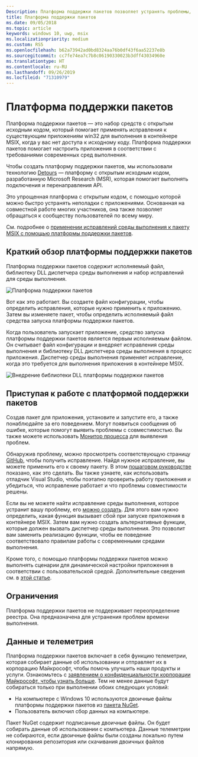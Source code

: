```yaml
---
Description: Платформа поддержки пакетов позволяет устранять проблемы, препятствующие выполнению классических приложений в контейнере MSIX.
title: Платформа поддержки пакетов
ms.date: 09/05/2018
ms.topic: article
keywords: windows 10, uwp, msix
ms.localizationpriority: medium
ms.custom: RS5
ms.openlocfilehash: b62a73942ad0bd8324aa76b0df43f6aa52237e8b
ms.sourcegitcommit: cc7fe74ea7c7b8c06190330023b3dff43034960e
ms.translationtype: HT
ms.contentlocale: ru-RU
ms.lasthandoff: 09/26/2019
ms.locfileid: "71310979"
---
```

# <a name="package-support-framework"></a>Платформа поддержки пакетов

Платформа поддержки пакетов — это набор средств с открытым исходным кодом, который помогает применять исправления к существующим приложениям win32 для выполнения в контейнере MSIX, когда у вас нет доступа к исходному коду. Платформа поддержки пакетов помогает настроить приложения в соответствии с требованиями современных сред выполнения.

Чтобы создать платформу поддержки пакетов, мы использовали технологию [Detours](https://www.microsoft.com/en-us/research/project/detours) — платформу с открытым исходным кодом, разработанную Microsoft Research (MSR), которая помогает выполнять подключения и перенаправления API.

Это упрощенная платформа с открытым кодом, с помощью которой можно быстро устранять неполадки с приложениями. Основанная на совместной работе многих участников, она также позволяет обращаться к сообществу пользователей по всему миру.

См. подробнее о [применении исправлений среды выполнения к пакету MSIX с помощью платформы поддержки пакетов](https://docs.microsoft.com/windows/uwp/porting/package-support-framework).

## <a name="a-quick-look-inside-of-the-package-support-framework"></a>Краткий обзор платформы поддержки пакетов

Платформа поддержки пакетов содержит исполняемый файл, библиотеку DLL диспетчера среды выполнения и набор исправлений для среды выполнения.

![Платформа поддержки пакетов](images/package-support-framework.png)

Вот как это работает. Вы создаете файл конфигурации, чтобы определить исправления, которые нужно применить к приложению. Затем вы изменяете пакет, чтобы определить исполняемый файл средства запуска платформы поддержки пакетов.

Когда пользователь запускает приложение, средство запуска платформы поддержки пакетов является первым исполняемым файлом. Он считывает файл конфигурации и внедряет исправления среды выполнения и библиотеку DLL диспетчера среды выполнения в процесс приложения. Диспетчер среды выполнения применяет исправление, когда это требуется для выполнения приложения в контейнере MSIX.

![Внедрение библиотеки DLL платформы поддержки пакетов](images/package-support-framework-2.png)

## <a name="get-started-using-the-package-support-framework"></a>Приступая к работе с платформой поддержки пакетов

Создав пакет для приложения, установите и запустите его, а также понаблюдайте за его поведением. Могут появиться сообщения об ошибке, которые помогут выявить проблемы с совместимостью. Вы также можете использовать [Монитор процесса](https://docs.microsoft.com/sysinternals/downloads/procmon) для выявления проблем.

Обнаружив проблему, можно просмотреть соответствующую страницу [GitHub](https://github.com/Microsoft/MSIX-PackageSupportFramework/), чтобы получить исправление. Найдя нужное исправление, вы можете применить его к своему пакету. В этом [пошаговом руководстве](https://docs.microsoft.com/windows/uwp/porting/package-support-framework) показано, как это сделать. Вы также узнаете, как использовать отладчик Visual Studio, чтобы поэтапно проверить работу приложения и убедиться, что исправление работает и что проблемы совместимости решены.

Если вы не можете найти исправление среды выполнения, которое устранит вашу проблему, его [можно создать](package-support-framework.md#create-a-runtime-fix). Для этого вам нужно определить, какая функция вызывает сбой при запуске приложения в контейнере MSIX. Затем вам нужно создать альтернативные функции, которые должен вызвать диспетчер среды выполнения. Это позволит вам заменить реализацию функции, чтобы ее поведение соответствовало правилам работы с современными средами выполнения.

Кроме того, с помощью платформы поддержки пакетов можно выполнять сценарии для динамической настройки приложения в соответствии с пользовательской средой. Дополнительные сведения см. в [этой статье](run-scripts-with-package-support-framework.md).

## <a name="limitations"></a>Ограничения

Платформа поддержки пакетов не поддерживает переопределение реестра. Она предназначена для устранения проблем времени выполнения.

## <a name="data-and-telemetry"></a>Данные и телеметрия

Платформа поддержки пакетов включает в себя функцию телеметрии, которая собирает данные об использовании и отправляет их в корпорацию Майкрософт, чтобы помочь улучшить наши продукты и услуги. Ознакомьтесь с [заявлением о конфиденциальности корпорации Майкрософт, чтобы узнать больше](https://privacy.microsoft.com/en-US/privacystatement). Тем не менее данные будут собираться только при выполнении обоих следующих условий:

* На компьютере с Windows 10 используются двоичные файлы платформы поддержки пакетов из [пакета NuGet](https://www.nuget.org/packages?q=packagesupportframework).
* Пользователь включил сбор данных на компьютере.

Пакет NuGet содержит подписанные двоичные файлы. Он будет собирать данные об использовании с компьютера. Данные телеметрии не собираются, если двоичные файлы были созданы локально путем клонирования репозитория или скачивания двоичных файлов напрямую.
